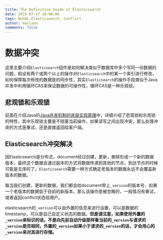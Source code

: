 ```yaml
---
title: The Definitive Guide of Elasticsearch
date: 2015-07-17 10:00:00
tags: NoSQL,Elasticsearch, Conflict
author: maclaon
comments: false
---
```

# 数据冲突
这里主要介绍`Elasticsearch`组件是如何解决类似于数据库中多个写同一份数据的问题，假设有两个或两个以上的操作对`Elasticsearch`中的某一个索引进行修改，如何保障每次修改的数据是的同步性，其实`Elasticsearch`的操作手段类似于Java并发中利用循环CAS来保证数据的可操作性，循环CAS是一种乐观锁。

## 悲观锁和乐观锁
前面在介绍Java的[Java并发机制的底层实现原理](http://shieldme.cn/2015/07/08/the-art-of-java-concurrency-programming-underlying-implemetation/)中，详细介绍了悲观锁和乐观锁的特性，其中乐观锁主要是不阻塞当前操作，如果读写之间出现冲突，那么处理冲突的方式是重试，还是直接返回给客户端。

## Elasticsearch冲突解决
因Elasticsearch是分布式，document经过创建，更新，删除形成一个新的数据版本，最终这个数据会通过副本的方式将数据传递到其他的节点，到达节点的时候可能是无序的了，`Elasticsearch`需要一种方式确定老版本的数据永远不会覆盖新版本的数据。

每当我们创建，更新的数据，我们都会给document带上`_version`的版本号，如果一个老版本的数据低于目前的新版本，那么该操作是被忽略的，一般情况有重试，或者返回conflict状态给用户。

<!--more-->

elasticsearch的`_version`可以由外置的信息来进行设置，可以是数据的timestamp，可以是自己自定义状态的数据。**但是请注意，如果使用外置的`_version`来标识的话，不是向先前自动升级那样看当前的`_version`与请求的`_version`是否相同，外置的`_version`如果小于请求的`_version`的话，才会用心的`_version`来对其进行存储。**